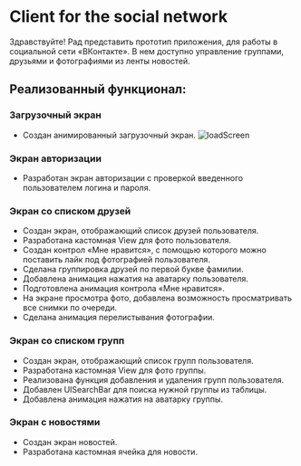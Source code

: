 # Client for the social network

Здравствуйте! Рад представить прототип приложения, для работы в социальной сети «ВКонтакте». В нем доступно управление группами, друзьями и фотографиями из ленты новостей.

## Реализованный функционал:

### Загрузочный экран
+ Создан анимированный загрузочный экран.
![loadScreen](ScreenshotApp/.png)

### Экран авторизации
+ Разработан экран авторизации с проверкой введенного пользователем логина и пароля.

### Экран со списком друзей
+ Создан экран, отображающий список друзей пользователя.
+ Разработана кастомная View для фото пользователя.
+ Создан контрол «Мне нравится», с помощью которого можно поставить лайк под фотографией пользователя.
+ Сделана группировка друзей по первой букве фамилии.
+ Добавлена анимация нажатия на аватарку пользователя.
+ Подготовлена анимация контрола «Мне нравится».
+ На экране просмотра фото, добавлена возможность просматривать все снимки по очереди.
+ Сделана анимация перелистывания фотографии.

### Экран со списком групп
+ Создан экран, отображающий список групп пользователя.
+ Разработана кастомная View для фото группы.
+ Реализована функция добавления и удаления групп пользователя.
+ Добавлен UISearchBar для поиска нужной группы из таблицы.
+ Добавлена анимация нажатия на аватарку группы.

### Экран с новостями
+ Создан экран новостей.
+ Разработана кастомная ячейка для новости.
